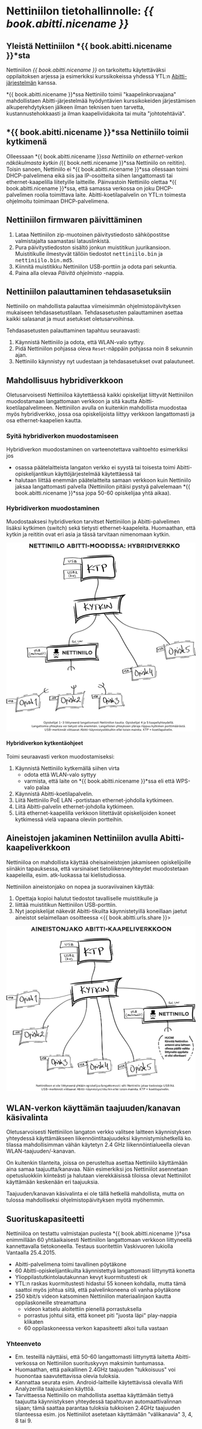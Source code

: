 # Nettiniilon tietohallinnolle: *{{ book.abitti.nicename }}*

## Yleistä Nettiniilon *{{ book.abitti.nicename }}*sta

Nettiniilon *{{ book.abitti.nicename }}* on tarkoitettu käytettäväksi oppilaitoksen arjessa ja esimerkiksi kurssikokeissa yhdessä YTL:n [Abitti-järjestelmän](http://www.abitti.fi/) kanssa.

*{{ book.abitti.nicename }}*ssa Nettiniilo toimii "kaapelinkorvaajana" mahdollistaen Abitti-järjestelmää hyödyntävien kurssikokeiden järjestämisen alkuperehdytyksen jälkeen ilman teknisen tuen tarvetta, kustannustehokkaasti ja ilman kaapeliviidakoita tai muita "johtotehtäviä".


## *{{ book.abitti.nicename }}*ssa Nettiniilo toimii kytkimenä

Olleessaan *{{ book.abitti.nicename }}*ssa Nettiniilo on ethernet-verkon näkökulmasta kytkin (*{{ book.netti.nicename }}*ssa Nettiniilo on reititin). Toisin sanoen, Nettiniilo ei *{{ book.abitti.nicename }}*ssa ollessaan toimi DHCP-palvelimena eikä siis jaa IP-osoitteita siihen langattomasti tai ethernet-kaapelilla liitetyille laitteille. Päinvastoin Nettiniilo olettaa *{{ book.abitti.nicename }}*ssa, että samassa verkossa on joku DHCP-palvelimen roolia toimittava laite. Abitti-koetilapalvelin on YTL:n toimesta ohjelmoitu toimimaan DHCP-palvelimena.



## Nettiniilon firmwaren päivittäminen

1. Lataa Nettiniilon zip-muotoinen päivitystiedosto sähköpostitse valmistajalta saamastasi latauslinkistä.
2. Pura päivitystiedoston sisältö jonkun muistitikun juurikansioon. Muistitikulle ilmestyvät tällöin tiedostot <kbd>nettiniilo.bin</kbd> ja <kbd>nettiniilo.bin.md5</kbd>.
3. Kiinnitä muistitikku Nettiniilon USB-porttiin ja odota pari sekuntia.
4. Paina alla olevaa *Päivitä ohjelmisto* -nappia.

## Nettiniilon palauttaminen tehdasasetuksiin

Nettiniilo on mahdollista palauttaa viimeisimmän ohjelmistopäivityksen mukaiseen tehdasasetustilaan. Tehdasasetusten palauttaminen asettaa kaikki salasanat ja muut asetukset oletusarvoihinsa.

Tehdasasetusten palauttaminen tapahtuu seuraavasti:

1. Käynnistä Nettiniilo ja odota, että WLAN-valo syttyy.
2. Pidä Nettiniilon pohjassa oleva `Reset`-näppäin pohjassa noin 8 sekunnin ajan.
3. Nettiniilo käynnistyy nyt uudestaan ja tehdasasetukset ovat palautuneet.

## Mahdollisuus hybridiverkkoon

Oletusarvoisesti Nettiniiloa käytettäessä kaikki opiskelijat liittyvät Nettiniilon muodostamaan langattomaan verkkoon ja sitä kautta Abitti-koetilapalvelimeen. Nettiniilon avulla on kuitenkin mahdollista muodostaa myös hybridiverkko, jossa osa opiskelijoista liittyy verkkoon langattomasti ja osa ethernet-kaapelien kautta.


### Syitä hybridiverkon muodostamiseen

Hybridiverkon muodostaminen on varteenotettava vaihtoehto esimerkiksi jos

- osassa päätelaitteista langaton verkko ei syystä tai toisesta toimi Abitti-opiskelijantikun käyttöjärjestelmää käytettäessä tai
- halutaan liittää enemmän päätelaitteita samaan verkkoon kuin Nettiniilo jaksaa langattomasti palvella (Nettiniilon pitäisi pystyä palvelemaan *{{ book.abitti.nicename }}*ssa jopa 50-60 opiskelijaa yhtä aikaa).

### Hybridiverkon muodostaminen

Muodostaaksesi hybridiverkon tarvitset Nettiniilon ja Abitti-palvelimen lisäksi kytkimen (switch) sekä tietysti ethernet-kaapeleita. Huomaathan, että kytkin ja reititin ovat eri asia ja tässä tarvitaan nimenomaan kytkin.

![Abitti-verkko, jossa sekä langattomasti että kaapeleilla liittyneitä opiskelijoita](/files/images/abitti_hybridiverkko.png)

#### Hybridiverkon kytkentäohjeet

Toimi seuraavasti verkon muodostamiseksi:

1. Käynnistä Nettiniilo kytkemällä siihen virta
	- odota että WLAN-valo syttyy
	- varmista, että laite on *{{ book.abitti.nicename }}*ssa eli että WPS-valo palaa
2. Käynnistä Abitti-koetilapalvelin.
3. Liitä Nettiniilo PoE LAN -portistaan ethernet-johdolla kytkimeen.
4. Liitä Abitti-palvelin ethernet-johdolla kytkimeen.
5. Liitä ethernet-kaapelilla verkkoon liitettävät opiskelijoiden koneet kytkimessä vielä vapaana oleviin portteihin.



## Aineistojen jakaminen Nettiniilon avulla Abitti-kaapeliverkkoon

Nettiniiloa on mahdollista käyttää oheisaineistojen jakamiseen opiskelijoille siinäkin tapauksessa, että varsinaiset tietoliikenneyhteydet muodostetaan kaapeleilla, esim. atk-luokassa tai kielistudiossa.

Nettiniilon aineistonjako on nopea ja suoraviivainen käyttää:

1. Opettaja kopioi halutut tiedostot tavalliselle muistitikulle ja
2. liittää muistitikun Nettiniilon USB-porttiin.
3. Nyt jaopiskelijat näkevät Abitti-tikuilta käynnistetyillä koneillaan jaetut aineistot selaimellaan osoitteessa <{{ book.abitti.urls.share }}>

![Aineistonjako kaapeliverkossa Nettiniilon avulla](/files/images/abitti_aineistonjako-kaapeliverkkoon.png)

## WLAN-verkon käyttämän taajuuden/kanavan käsivalinta

Oletusarvoisesti Nettiniilon langaton verkko valitsee laitteen käynnistyksen yhteydessä käyttämäkseen liikennöintitaajuudeksi käynnistymishetkellä ko. tilassa mahdollisimman vähän käytetyn 2.4 GHz liikennöintialueella olevan WLAN-taajuuden/-kanavan.

On kuitenkin tilanteita, joissa on perusteltua asettaa Nettiniilo käyttämään aina samaa taajuutta/kanavaa. Näin esimerkiksi jos Nettiniilot asennetaan opetusluokkiin kiinteästi ja halutaan vierekkäisissä tiloissa olevat Nettiniilot käyttämään keskenään eri taajuuksia.

Taajuuden/kanavan käsivalinta ei ole tällä hetkellä mahdollista, mutta on tulossa mahdolliseksi ohjelmistopäivityksen myötä myöhemmin.



## Suorituskapasiteetti

Nettiniiloa on testattu valmistajan puolesta *{{ book.abitti.nicename }}*ssa enimmillään 60 yhtäaikaisesti Nettiniilon langattomaan verkkoon liittyneellä kannettavalla tietokoneella. Testaus suoritettiin Vaskivuoren lukiolla Vantaalla 25.4.2015.

- Abitti-palvelimena toimi tavallinen pöytäkone
- 60 Abitti-opiskelijantikuilta käynnistettyä langattomasti liittynyttä konetta
- Ylioppilastutkintolautakunnan kevyt kuormitustesti ok
- YTL:n raskas kuormitustesti hidastui 55 koneen kohdalla, mutta tämä saattoi myös johtua siitä, että palvelinkoneena oli vanha pöytäkone
- 250 kbit/s videon katsominen Nettiniilon materiaalinjaon kautta oppilaskoneille streamattuna
	- videon katselu aloitettiin pienellä porrastuksella
	- porrastus johtui siitä, että koneet piti "juosta läpi" play-nappia klikaten
	- 60 oppilaskoneessa verkon kapasiteetti alkoi tulla vastaan

### Yhteenveto

- Em. testeillä näyttäisi, että 50-60 langattomasti liittynyttä laitetta Abitti-verkossa on Nettiniilon suorituskyvyn maksimin tuntumassa.
- Huomaathan, että paikallinen 2.4GHz taajuuden "tukkoisuus" voi huonontaa saavutettavissa olevia tuloksia.
- Kannattaa seurata esim. Android-laitteille käytettävissä olevalla Wifi Analyzerilla taajuuksien käyttöä.
- Tarvittaessa Nettiniilo on mahdollista asettaa käyttämään tiettyä taajuutta käynnistyksen yhteydessä tapahtuvan automaattivalinnan sijaan; tämä saattaa parantaa tuloksia tukkoisen 2.4GHz taajuuden tilanteessa esim. jos Nettiniilot asetetaan käyttämään "välikanavia" 3, 4, 8 tai 9.